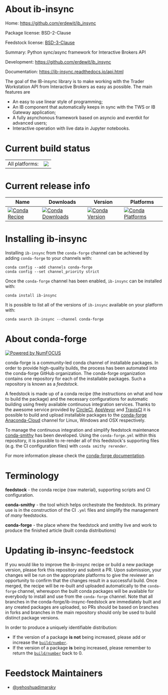 About ib-insync
===============

Home: https://github.com/erdewit/ib_insync

Package license: BSD-2-Clause

Feedstock license: [BSD-3-Clause](https://github.com/conda-forge/ib-insync-feedstock/blob/master/LICENSE.txt)

Summary: Python sync/async framework for Interactive Brokers API

Development: https://github.com/erdewit/ib_insync

Documentation: https://ib-insync.readthedocs.io/api.html

The goal of the IB-insync library is to make working with the Trader Workstation API from Interactive Brokers as easy as possible.
The main features are
* An easy to use linear style of programming;
* An IB component that automatically keeps in sync with the TWS or IB Gateway application;
* A fully asynchonous framework based on asyncio and eventkit for advanced users;
* Interactive operation with live data in Jupyter notebooks.


Current build status
====================


<table><tr><td>All platforms:</td>
    <td>
      <a href="https://dev.azure.com/conda-forge/feedstock-builds/_build/latest?definitionId=7200&branchName=master">
        <img src="https://dev.azure.com/conda-forge/feedstock-builds/_apis/build/status/ib-insync-feedstock?branchName=master">
      </a>
    </td>
  </tr>
</table>

Current release info
====================

| Name | Downloads | Version | Platforms |
| --- | --- | --- | --- |
| [![Conda Recipe](https://img.shields.io/badge/recipe-ib--insync-green.svg)](https://anaconda.org/conda-forge/ib-insync) | [![Conda Downloads](https://img.shields.io/conda/dn/conda-forge/ib-insync.svg)](https://anaconda.org/conda-forge/ib-insync) | [![Conda Version](https://img.shields.io/conda/vn/conda-forge/ib-insync.svg)](https://anaconda.org/conda-forge/ib-insync) | [![Conda Platforms](https://img.shields.io/conda/pn/conda-forge/ib-insync.svg)](https://anaconda.org/conda-forge/ib-insync) |

Installing ib-insync
====================

Installing `ib-insync` from the `conda-forge` channel can be achieved by adding `conda-forge` to your channels with:

```
conda config --add channels conda-forge
conda config --set channel_priority strict
```

Once the `conda-forge` channel has been enabled, `ib-insync` can be installed with:

```
conda install ib-insync
```

It is possible to list all of the versions of `ib-insync` available on your platform with:

```
conda search ib-insync --channel conda-forge
```


About conda-forge
=================

[![Powered by
NumFOCUS](https://img.shields.io/badge/powered%20by-NumFOCUS-orange.svg?style=flat&colorA=E1523D&colorB=007D8A)](https://numfocus.org)

conda-forge is a community-led conda channel of installable packages.
In order to provide high-quality builds, the process has been automated into the
conda-forge GitHub organization. The conda-forge organization contains one repository
for each of the installable packages. Such a repository is known as a *feedstock*.

A feedstock is made up of a conda recipe (the instructions on what and how to build
the package) and the necessary configurations for automatic building using freely
available continuous integration services. Thanks to the awesome service provided by
[CircleCI](https://circleci.com/), [AppVeyor](https://www.appveyor.com/)
and [TravisCI](https://travis-ci.com/) it is possible to build and upload installable
packages to the [conda-forge](https://anaconda.org/conda-forge)
[Anaconda-Cloud](https://anaconda.org/) channel for Linux, Windows and OSX respectively.

To manage the continuous integration and simplify feedstock maintenance
[conda-smithy](https://github.com/conda-forge/conda-smithy) has been developed.
Using the ``conda-forge.yml`` within this repository, it is possible to re-render all of
this feedstock's supporting files (e.g. the CI configuration files) with ``conda smithy rerender``.

For more information please check the [conda-forge documentation](https://conda-forge.org/docs/).

Terminology
===========

**feedstock** - the conda recipe (raw material), supporting scripts and CI configuration.

**conda-smithy** - the tool which helps orchestrate the feedstock.
                   Its primary use is in the construction of the CI ``.yml`` files
                   and simplify the management of *many* feedstocks.

**conda-forge** - the place where the feedstock and smithy live and work to
                  produce the finished article (built conda distributions)


Updating ib-insync-feedstock
============================

If you would like to improve the ib-insync recipe or build a new
package version, please fork this repository and submit a PR. Upon submission,
your changes will be run on the appropriate platforms to give the reviewer an
opportunity to confirm that the changes result in a successful build. Once
merged, the recipe will be re-built and uploaded automatically to the
`conda-forge` channel, whereupon the built conda packages will be available for
everybody to install and use from the `conda-forge` channel.
Note that all branches in the conda-forge/ib-insync-feedstock are
immediately built and any created packages are uploaded, so PRs should be based
on branches in forks and branches in the main repository should only be used to
build distinct package versions.

In order to produce a uniquely identifiable distribution:
 * If the version of a package **is not** being increased, please add or increase
   the [``build/number``](https://docs.conda.io/projects/conda-build/en/latest/resources/define-metadata.html#build-number-and-string).
 * If the version of a package **is** being increased, please remember to return
   the [``build/number``](https://docs.conda.io/projects/conda-build/en/latest/resources/define-metadata.html#build-number-and-string)
   back to 0.

Feedstock Maintainers
=====================

* [@yehoshuadimarsky](https://github.com/yehoshuadimarsky/)

